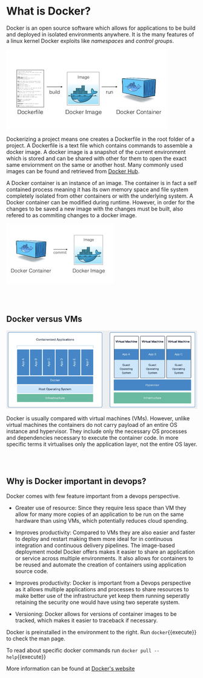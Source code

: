 
# What is Docker?

Docker is an open source software which allows for  applications to be build and deployed in isolated environments anywhere. It is the many features of a linux kernel Docker exploits like *namespaces* and *control groups*.

![](./assets/docker_overview.png)

Dockerizing a project means one creates a Dockerfile in the root folder of a project. A Dockerfile is a text file which contains commands to assemble a docker image. A docker image is a snapshot of the current environment which is stored and can be shared with other for them to open the exact same enviornment on the same or another host. Many commonly used images can be found and retrieved from [Docker Hub](https://hub.docker.com/). 

A Docker container is an instance of an image. The container is in fact a self contained process meaning it has its own memory space and file system completely isolated from other containers or with the underlying system. A Docker container can be modified during runtime. However, in order for the changes to be saved a new image with the changes must be built, also refered to as commiting changes to a docker image.

![](./assets/container_commit_image.png)

<br/><br/>
## Docker versus VMs
![](./assets/docker_vs_vm.png)

Docker is usually compared with virtual machines (VMs).
However, unlike virtual machines the containers do not carry payload of an entire OS instance and hypervisor. They include only the necessary OS processes and dependencies necessary to execute the container code. In more specific terms it virtualises only the application layer, not the entire OS layer. 

<br/><br/>

## Why is Docker important in devops?
Docker comes with few feature important from a devops perspective.

- Greater use of resource: Since they require less space than VM they allow for many more copies of an application to be run on the same hardware than using VMs, which potentially reduces cloud spending. 

- Improves productivity: Compared to VMs they are also easier and faster to deploy and restart making them more ideal for in continuous integration and continuous delivery pipelines. The image-based deployment model Docker offers makes it easier to share an application or service across multiple environments. It also allows for containers to be reused and automate the creation of containers using application source code.

-  Improves productivity: Docker is important from a Devops perspective as it allows multiple applications and processes to share resources to make better use of the infrastructure yet keep them running seperatly retaining the security one would have using two seperate system. 

- Versioning: Docker allows for versions of container images to be tracked, which makes it easier to traceback if necessary.


Docker is preinstalled in the environment to the right. Run `docker`{{execute}} to check the man page.

To read about specific docker commands run `docker pull --help`{{execute}}

More information can be found at [Docker's website](https://www.docker.com/)






